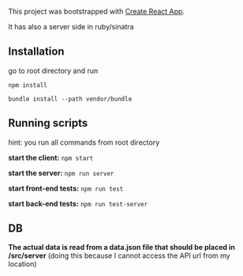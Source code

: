 This project was bootstrapped with [Create React App](https://github.com/facebook/create-react-app).

It has also a server side in ruby/sinatra

## Installation
go to root directory and run 

`npm install` 

`bundle install --path vendor/bundle`
 
## Running scripts 
hint: you run all commands from root directory

**start the client:** `npm start`

**start the server:** `npm run server`

**start front-end tests:** `npm run test`

**start back-end tests:** `npm run test-server`

## DB

**The actual data is read from a data.json file that should be placed in /src/server** (doing this because I cannot access the API url from my location)
